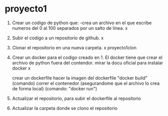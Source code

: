 # proyecto1



1. Crear un codigo de python que:
-crea un archivo en el que escribe numeros del 0 al 100 separados por un salto de linea. x

2. Subir el codigo a un repositorio de github. x

3. Clonar el repositorio en una nueva carpeta. x   proyecto1clon 

4. Crear un docker para el codigo creado en 1. El docker tiene que crear el archivo de python fuera del contendor.
    mirar la docu oficial para instalar docker x

    crear un dockerfile
    hacer la imagen del dockerfile "docker build"(comando) 
    correr el contenedor (asegurandome que el archivo lo crea de forma local) (comando: "docker run")

5. Actualizar el repositorio, para subir el dockerfile al repositorio

6. Actualizar la carpeta donde se clono el repositorio 